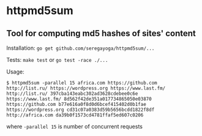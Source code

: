 # httpmd5sum

## Tool for computing md5 hashes of sites' content

Installation:
`go get github.com/seregayoga/httpmd5sum/...`

Tests:
`make test` or `go test -race ./...`

Usage:

```
$ httpmd5sum -parallel 15 africa.com https://github.com http://list.ru/ https://wordpress.org https://www.last.fm/
http://list.ru/ 397cba143eabc302ad3628cdebee0c6e
https://www.last.fm/ 8d562f42de351a017734865050e03870
https://github.com b77e616a0f8d0d6bcef415402d0b1fae
https://wordpress.org cd31c07a0383d59b5656bcdd1822f8df
http://africa.com da39b0f1573cd4781ffaf5ed607c0206
```
where `-parallel 15` is number of concurrent requests
